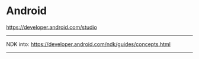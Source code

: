 
# Android

https://developer.android.com/studio

---

NDK into:
https://developer.android.com/ndk/guides/concepts.html

---
